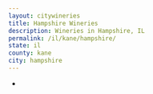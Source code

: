 ```yaml
---
layout: citywineries
title: Hampshire Wineries
description: Wineries in Hampshire, IL
permalink: /il/kane/hampshire/
state: il
county: kane
city: hampshire
---
```

-
